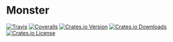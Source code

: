 # Monster
[![Travis](https://img.shields.io/travis/panicbit/monster.svg?style=flat-square)][travis]
[![Coveralls](https://img.shields.io/coveralls/panicbit/monster.svg?style=flat-square)][coveralls]
[![Crates.io Version](https://img.shields.io/crates/v/monster.svg?style=flat-square)][crates.io]
[![Crates.io Downloads](https://img.shields.io/crates/dv/monster.svg?style=flat-square)][crates.io]
[![Crates.io License](https://img.shields.io/crates/l/monster.svg?style=flat-square)][crates.io]

[crates.io]: https://crates.io/crates/monster
[travis]: https://github.com/panicbit/monster
[coveralls]: https://coveralls.io/github/panicbit/monster
